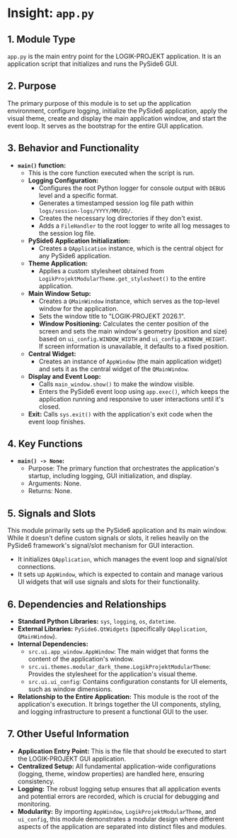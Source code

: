 # Insight: `app.py`

## 1. Module Type

`app.py` is the main entry point for the LOGIK-PROJEKT application. It is an application script that initializes and runs the PySide6 GUI.

## 2. Purpose

The primary purpose of this module is to set up the application environment, configure logging, initialize the PySide6 application, apply the visual theme, create and display the main application window, and start the event loop. It serves as the bootstrap for the entire GUI application.

## 3. Behavior and Functionality

- **`main()` function:**
  - This is the core function executed when the script is run.
  - **Logging Configuration:**
    - Configures the root Python logger for console output with `DEBUG` level and a specific format.
    - Generates a timestamped session log file path within `logs/session-logs/YYYY/MM/DD/`.
    - Creates the necessary log directories if they don't exist.
    - Adds a `FileHandler` to the root logger to write all log messages to the session log file.
  - **PySide6 Application Initialization:**
    - Creates a `QApplication` instance, which is the central object for any PySide6 application.
  - **Theme Application:**
    - Applies a custom stylesheet obtained from `LogikProjektModularTheme.get_stylesheet()` to the entire application.
  - **Main Window Setup:**
    - Creates a `QMainWindow` instance, which serves as the top-level window for the application.
    - Sets the window title to "LOGIK-PROJEKT 2026.1".
    - **Window Positioning:** Calculates the center position of the screen and sets the main window's geometry (position and size) based on `ui_config.WINDOW_WIDTH` and `ui_config.WINDOW_HEIGHT`. If screen information is unavailable, it defaults to a fixed position.
  - **Central Widget:**
    - Creates an instance of `AppWindow` (the main application widget) and sets it as the central widget of the `QMainWindow`.
  - **Display and Event Loop:**
    - Calls `main_window.show()` to make the window visible.
    - Enters the PySide6 event loop using `app.exec()`, which keeps the application running and responsive to user interactions until it's closed.
  - **Exit:** Calls `sys.exit()` with the application's exit code when the event loop finishes.

## 4. Key Functions

- **`main() -> None`:**
  - Purpose: The primary function that orchestrates the application's startup, including logging, GUI initialization, and display.
  - Arguments: None.
  - Returns: None.

## 5. Signals and Slots

This module primarily sets up the PySide6 application and its main window. While it doesn't define custom signals or slots, it relies heavily on the PySide6 framework's signal/slot mechanism for GUI interaction.

- It initializes `QApplication`, which manages the event loop and signal/slot connections.
- It sets up `AppWindow`, which is expected to contain and manage various UI widgets that will use signals and slots for their functionality.

## 6. Dependencies and Relationships

- **Standard Python Libraries:** `sys`, `logging`, `os`, `datetime`.
- **External Libraries:** `PySide6.QtWidgets` (specifically `QApplication`, `QMainWindow`).
- **Internal Dependencies:**
  - `src.ui.app_window.AppWindow`: The main widget that forms the content of the application's window.
  - `src.ui.themes.modular_dark_theme.LogikProjektModularTheme`: Provides the stylesheet for the application's visual theme.
  - `src.ui.ui_config`: Contains configuration constants for UI elements, such as window dimensions.
- **Relationship to the Entire Application:** This module is the root of the application's execution. It brings together the UI components, styling, and logging infrastructure to present a functional GUI to the user.

## 7. Other Useful Information

- **Application Entry Point:** This is the file that should be executed to start the LOGIK-PROJEKT GUI application.
- **Centralized Setup:** All fundamental application-wide configurations (logging, theme, window properties) are handled here, ensuring consistency.
- **Logging:** The robust logging setup ensures that all application events and potential errors are recorded, which is crucial for debugging and monitoring.
- **Modularity:** By importing `AppWindow`, `LogikProjektModularTheme`, and `ui_config`, this module demonstrates a modular design where different aspects of the application are separated into distinct files and modules.